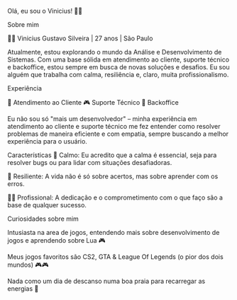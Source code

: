 Olá, eu sou o Vinicius! 👋🌱

Sobre mim

👨‍💻 Vinicius Gustavo Silveira | 27 anos | São Paulo  

Atualmente, estou explorando o mundo da Análise e Desenvolvimento de Sistemas. 
Com uma base sólida em atendimento ao cliente, suporte técnico e backoffice, estou sempre em busca de novas soluções e desafios. 
Eu sou alguém que trabalha com calma, resiliência e, claro, muita profissionalismo.

Experiência

💼 Atendimento ao Cliente
🎮 Suporte Técnico
🔧 Backoffice

Eu não sou só "mais um desenvolvedor" – minha experiência em atendimento ao cliente e suporte técnico 
me fez entender como resolver problemas de maneira eficiente e com empatia, sempre buscando a melhor experiência para o usuário.

Características
🌊 Calmo: Eu acredito que a calma é essencial, seja para resolver bugs ou para lidar com situações desafiadoras.

💪 Resiliente: A vida não é só sobre acertos, mas sobre aprender com os erros.

🧑‍💻 Profissional: A dedicação e o comprometimento com o que faço são a base de qualquer sucesso.

Curiosidades sobre mim

Intusiasta na area de jogos, entendendo mais sobre desenvolvimento de jogos e aprendendo sobre Lua 🎮

Meus jogos favoritos são CS2, GTA & League Of Legends (o pior dos dois mundos) 🎮🎮

Nada como um dia de descanso numa boa praia para recarregar as energias 🌴
